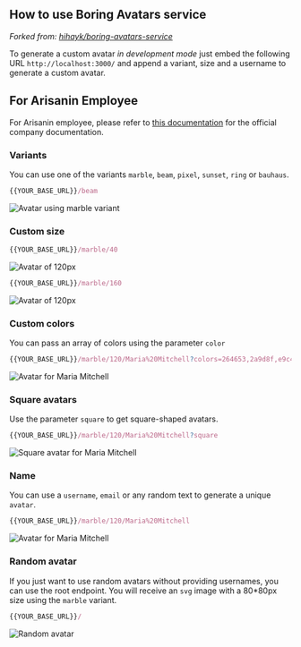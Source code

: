## How to use Boring Avatars service

*Forked from: [hihayk/boring-avatars-service](https://github.com/hihayk/boring-avatars-service)*

To generate a custom avatar *in development mode* just embed the following URL `http://localhost:3000/` and append a variant, size and a username to generate a custom avatar.

## For Arisanin Employee

For Arisanin employee, please refer to [this documentation](https://www.notion.so/arisanin/Avatars-653d90b1870940f9a3d75c14b66bf8d8) for the official company documentation.

### Variants
You can use one of the variants `marble`, `beam`, `pixel`, `sunset`, `ring` or `bauhaus`. 

```js
{{YOUR_BASE_URL}}/beam
```

![Avatar using marble variant](https://source.boringavatars.com/beam)

### Custom size

```js
{{YOUR_BASE_URL}}/marble/40

```

![Avatar of 120px](https://source.boringavatars.com/marble/40)


```js
{{YOUR_BASE_URL}}/marble/160

```

![Avatar of 120px](https://source.boringavatars.com/marble/120)


### Custom colors
You can pass an array of colors using the parameter `color` 

```js
{{YOUR_BASE_URL}}/marble/120/Maria%20Mitchell?colors=264653,2a9d8f,e9c46a,f4a261,e76f51
```

![Avatar for Maria Mitchell](https://source.boringavatars.com/marble/120/Maria%20Mitchell?colors=264653,2a9d8f,e9c46a,f4a261,e76f51)

### Square avatars
Use the parameter `square` to get square-shaped avatars. 

```js
{{YOUR_BASE_URL}}/marble/120/Maria%20Mitchell?square
```
![Square avatar for Maria Mitchell](https://source.boringavatars.com/marble/120/Maria%20Mitchell?square)


### Name

You can use a `username`, `email` or any random text to generate a unique `avatar`. 


```js
{{YOUR_BASE_URL}}/marble/120/Maria%20Mitchell
```

![Avatar for Maria Mitchell](https://source.boringavatars.com/marble/120/Maria%20Mitchell)


### Random avatar
If you just want to use random avatars without providing usernames, you can use the root endpoint. You will receive an `svg` image with a 80*80px size using the `marble` variant.

```js
{{YOUR_BASE_URL}}/
```

![Random avatar](https://source.boringavatars.com/)

